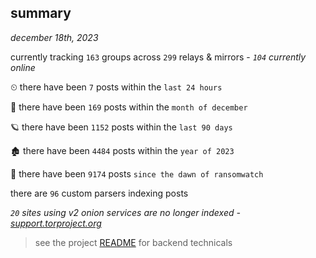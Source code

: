 
## summary
_december 18th, 2023_

currently tracking `163` groups across `299` relays & mirrors - _`104` currently online_

⏲ there have been `7` posts within the `last 24 hours`

🦈 there have been `169` posts within the `month of december`

🪐 there have been `1152` posts within the `last 90 days`

🏚 there have been `4484` posts within the `year of 2023`

🦕 there have been `9174` posts `since the dawn of ransomwatch`

there are `96` custom parsers indexing posts

_`20` sites using v2 onion services are no longer indexed - [support.torproject.org](https://support.torproject.org/onionservices/v2-deprecation/)_

> see the project [README](https://github.com/joshhighet/ransomwatch#ransomwatch--) for backend technicals
